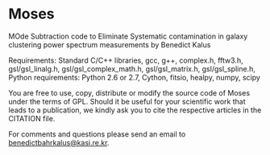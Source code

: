 # Moses

MOde Subtraction code to Eliminate Systematic contamination in galaxy clustering power spectrum measurements by Benedict Kalus

Requirements: Standard C/C++ libraries, gcc, g++, complex.h, fftw3.h, gsl/gsl_linalg.h, gsl/gsl_complex_math.h, gsl/gsl_matrix.h,
gsl/gsl_spline.h, Python requirements: Python 2.6 or 2.7, Cython, fitsio, healpy, numpy, scipy

You are free to use, copy, distribute or modify the source code of Moses under the terms of GPL. Should it be useful for your
scientific work that leads to a publication, we kindly ask you to cite the respective articles in the CITATION file. 

For comments and questions please send an email to benedictbahrkalus@kasi.re.kr.

